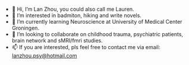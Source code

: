 - 👋 Hi, I’m Lan Zhou, you could also call me Lauren.
- 👀 I’m interested in badmiton, hiking and write novels.
- 🌱 I’m currently learning Neuroscience at University of Medical Center Groningen.
- 💞️ I’m looking to collaborate on childhood trauma, psychiatric patients, brain network and sMRI/fmri studies.
- 📫 If you are interested, pls feel free to contact me via email: lanzhou.psy@hotmail.com

<!---
lanzhou-psy/lanzhou-psy is a ✨ special ✨ repository because its `README.md` (this file) appears on your GitHub profile.
You can click the Preview link to take a look at your changes.
--->
